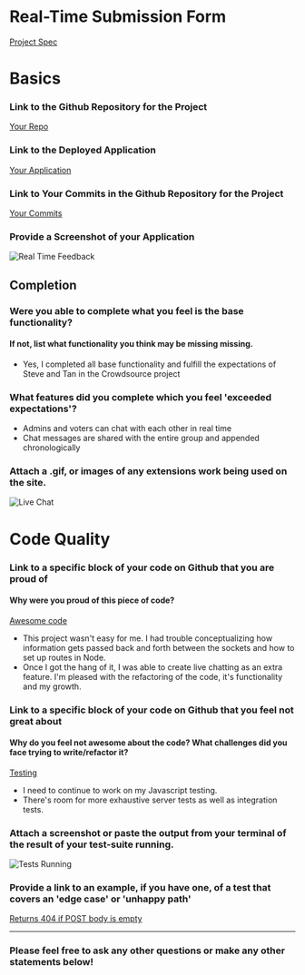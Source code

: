 # Real-Time Submission Form
[Project Spec](https://github.com/turingschool/curriculum/blob/master/source/projects/real_time.markdown)

# Basics

### Link to the Github Repository for the Project
[Your Repo](https://github.com/emilydowdle/real-time)

### Link to the Deployed Application
[Your Application](http://real-time-feedback.herokuapp.com/)

### Link to Your Commits in the Github Repository for the Project
[Your Commits](https://github.com/emilydowdle/real-time/commits/master)

### Provide a Screenshot of your Application
![Real Time Feedback](https://github.com/emilydowdle/ruby-submissions/blob/master/1508/module_4_assignments/real-time/Emily_Dowdle/assets/Dowdle_App.png)

## Completion

### Were you able to complete what you feel is the base functionality?
#### If not, list what functionality you think may be missing missing.
* Yes, I completed all base functionality and fulfill the expectations of Steve and Tan in the Crowdsource project

### What features did you complete which you feel 'exceeded expectations'?
* Admins and voters can chat with each other in real time
* Chat messages are shared with the entire group and appended chronologically

### Attach a .gif, or images of any extensions work being used on the site.
![Live Chat](http://g.recordit.co/W8p8TAPf39.gif)

# Code Quality

### Link to a specific block of your code on Github that you are proud of
#### Why were you proud of this piece of code?
[Awesome code](https://github.com/emilydowdle/real-time/blob/master/server.js#L71-L83)

* This project wasn't easy for me. I had trouble conceptualizing how information gets passed back and forth between the sockets and how to set up routes in Node.
* Once I got the hang of it, I was able to create live chatting as an extra feature. I'm pleased with the refactoring of the code, it's functionality and my growth.

### Link to a specific block of your code on Github that you feel not great about
#### Why do you feel not awesome about the code? What challenges did you face trying to write/refactor it?
[Testing](https://github.com/emilydowdle/real-time/blob/master/test/server-test.js)

* I need to continue to work on my Javascript testing.
* There's room for more exhaustive server tests as well as integration tests.

### Attach a screenshot or paste the output from your terminal of the result of your test-suite running.

![Tests Running](https://github.com/emilydowdle/ruby-submissions/blob/master/1508/module_4_assignments/real-time/Emily_Dowdle/assets/Dowdle_Tests.png)

### Provide a link to an example, if you have one, of a test that covers an 'edge case' or 'unhappy path'
[Returns 404 if POST body is empty](https://github.com/emilydowdle/real-time/blob/master/test/server-test.js#L61-L67)

-----

### Please feel free to ask any other questions or make any other statements below!
